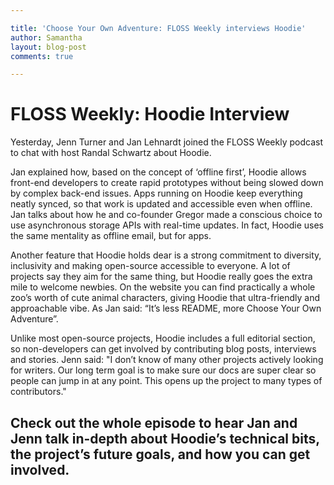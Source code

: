 ```yaml
---

title: 'Choose Your Own Adventure: FLOSS Weekly interviews Hoodie'
author: Samantha 
layout: blog-post
comments: true

---
```


# FLOSS Weekly: Hoodie Interview 

Yesterday, Jenn Turner and Jan Lehnardt joined the FLOSS Weekly podcast to chat with host Randal Schwartz about Hoodie.

Jan explained how, based on the concept of ‘offline first’, Hoodie allows front-end developers to create rapid prototypes without being slowed down by complex back-end issues. Apps running on Hoodie keep everything neatly synced, so that work is updated and accessible even when offline. Jan talks about how he and co-founder Gregor made a conscious choice to use asynchronous storage APIs with real-time updates. In fact, Hoodie uses the same mentality as offline email, but for apps.

Another feature that Hoodie holds dear is a strong commitment to diversity, inclusivity and making open-source accessible to everyone. A lot of projects say they aim for the same thing, but Hoodie really goes the extra mile to welcome newbies. On the website you can find practically a whole zoo’s worth of cute animal characters, giving Hoodie that ultra-friendly and approachable vibe. As Jan said: “It’s less README, more Choose Your Own Adventure”.

Unlike most open-source projects, Hoodie includes a full editorial section, so non-developers can get involved by contributing blog posts, interviews and stories. Jenn said: "I don’t know of many other projects actively looking for writers. Our long term goal is to make sure our docs are super clear so people can jump in at any point. This opens up the project to many types of contributors."

## Check out the whole episode to hear Jan and Jenn talk in-depth about Hoodie’s technical bits, the project’s future goals, and how you can get involved.







